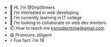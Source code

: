 - 👋 Hi, I’m @DripSlimers
- 👀 I’m interested in web developing
- 🌱 I’m currently learning in IT college
- 💞️ I’m looking to collaborate on web dev mentors
- 📫 How to reach me ksmoderntime@gmail.com
- 😄 Pronouns: diligent
- ⚡ Fun fact: i'm 18

<!---
DripSlimers/DripSlimers is a ✨ special ✨ repository because its `README.md` (this file) appears on your GitHub profile.
You can click the Preview link to take a look at your changes.
--->
